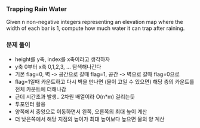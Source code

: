 ### Trapping Rain Water

Given n non-negative integers representing an elevation map where the width of each bar is 1, compute how much water it can trap after raining.

### 문제 풀이

- height를 y축, index를 x축이라고 생각하자
- y축 0부터 x축 0,1,2,3, ... 탐색해나간다
- 기본 flag=0, 벽 -> 공간으로 갈때 flag=1, 공간 -> 벽으로 갈때 flag=0으로
- flag=1일때 카운트하고 다시 벽을 만나면 (물이 고일 수 있으면) 해당 층의 카운트를 전체 카운트에 더해나감
- 근데 시간초과 발생.. 2차원 배열이라 O(n\*m) 걸리는듯
- 투포인터 활용
- 양쪽에서 중앙으로 이동하면서 왼쪽, 오른쪽의 최대 높이 계산
- 더 낮은쪽에서 해당 지점의 높이가 최대 높이보다 높으면 물의 양 계산
